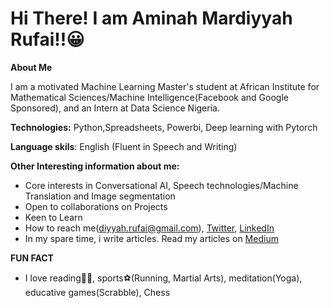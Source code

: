 # Hi There! I am Aminah Mardiyyah Rufai!!😀


**About Me**

 I am a motivated Machine Learning Master's student at African Institute for Mathematical Sciences/Machine Intelligence(Facebook and Google Sponsored), and an Intern at Data Science Nigeria.

__Technologies:__ Python,Spreadsheets, Powerbi, Deep learning with Pytorch

__Language skils__: English (Fluent in Speech and Writing)

__Other Interesting information about me:__

* Core interests in Conversational AI, Speech technologies/Machine Translation and Image segmentation
* Open to collaborations on Projects
* Keen to Learn
* How to reach me(diyyah.rufai@gmail.com), [Twitter](http://twitter.com/@diyyah92), [LinkedIn](http://linkedin.com/in/aminah-mardiyyah-rufa-i)
* In my spare time, i write articles. Read my articles on [Medium](http://medium.com/@mardiyyah)

__FUN FACT__
* I love reading📘📘, sports⚽(Running, Martial Arts), meditation(Yoga), educative games(Scrabble), Chess


